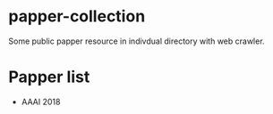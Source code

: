 # papper-collection
Some public papper resource in indivdual directory with web crawler.

# Papper list
* AAAI 2018
